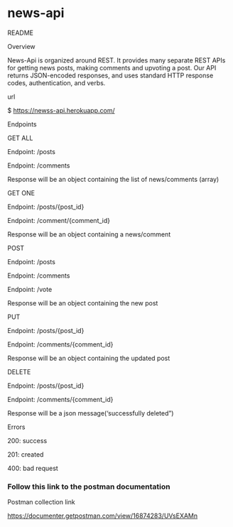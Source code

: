 # news-api
README

Overview

News-Api is organized around REST. It provides many separate REST APIs for getting news posts, making comments and upvoting a post. Our API returns JSON-encoded responses, and uses standard HTTP response codes, authentication, and verbs.

url

$ https://newss-api.herokuapp.com/

Endpoints

GET ALL

Endpoint: /posts

Endpoint: /comments

Response will be an object containing the list of news/comments (array) 

GET ONE

Endpoint: /posts/{post_id}

Endpoint: /comment/{comment_id}

Response will be an object containing a news/comment

POST

Endpoint: /posts

Endpoint: /comments

Endpoint: /vote 

Response will be an object containing the new post 

PUT

Endpoint: /posts/{post_id}

Endpoint: /comments/{comment_id}

Response will be an object containing the updated post 

DELETE

Endpoint: /posts/{post_id}

Endpoint: /comments/{comment_id}

Response will be a json message(‘successfully deleted”)


Errors

200: success

201: created

400: bad request

### Follow this link to the postman documentation

Postman collection link

https://documenter.getpostman.com/view/16874283/UVsEXAMn
